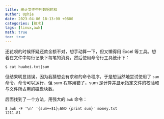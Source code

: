 ```yaml
---
title: 统计文件中列数据的和
author: Uphie
date: 2023-04-06 18:13:00 +0800
categories: [技术]
tags: [linux,awk]
math: true
toc: true
---
```


还花呗的时候怀疑还款金额不对，想手动算一下，但又懒得用 Excel 等工具。想着在文件中每行记录下每笔的消费，然后使用命令行工具统计下：
```
$ cat huabei.txt|sum
```

但结果明显错误，因为我猜想会有求和的命令程序，于是想当然地尝试使用了 `sum` 命令，命令可以运行，但 sum 程序用错了，sum 是计算并显示指定文件的校验和与文件所占用的磁盘块数。

后面找到了一个方法，用强大的 `awk` 命令：
```
$ awk -F '\n' '{sum+=$1};END {print sum}' money.txt
1211.81
```


